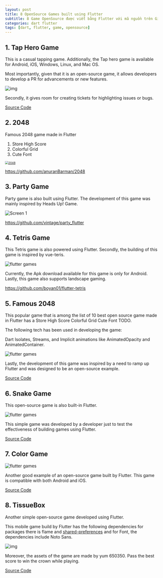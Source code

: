 ```yaml
---
layout: post
title: 8 OpenSource Games built using Flutter
subtitle: 8 Game OpenSource được viết bằng Flutter với mã nguồn trên Github
categories: dart flutter
tags: [dart, flutter, game, opensource]
---
```


## 1. Tap Hero Game

This is a casual tapping game. Additionally, the Tap hero game is available for Android, iOS, Windows, Linux, and Mac OS.

Most importantly, given that it is an open-source game, it allows developers to develop a PR for advancements or new features.

![img](https://divin.dev/assets/images/word-image-1024x674.jpeg)

Secondly, it gives room for creating tickets for highlighting issues or bugs.

[Source Code](https://github.com/mkiisoft/taphero)

## 2. 2048

Famous 2048 game made in Flutter

1. Store High Score
2. Colorful Grid
3. Cute Font

[<img src="https://divin.dev/assets/images/2048.png" alt="2048" style="zoom:67%;" />](https://github.com/anuranBarman/2048/blob/master/2048.png)

https://github.com/anuranBarman/2048

## 3. Party Game

Party game is also built using Flutter. The development of this game was mainly inspired by Heads Up! Game.

![Screen 1](https://divin.dev/assets/images/screen1.png)

https://github.com/vintage/party_flutter

## 4. Tetris Game

This Tetris game is also powered using Flutter. Secondly, the building of this game is inspired by vue-teris.

![flutter games](https://divin.dev/assets/images/word-image-1.gif)

Currently, the Apk download available for this game is only for Android. Lastly, this game also supports landscape gaming.

https://github.com/boyan01/flutter-tetris

## 5. Famous 2048

This popular game that is among the list of 10 best open source game made in Flutter has a Store High Score Colorful Grid Cute Font TODO.

The following tech has been used in developing the game:

Dart Isolates, Streams, and Implicit animations like AnimatedOpacity and AnimatedContainer.

![flutter games](https://divin.dev/assets/images/word-image-2.png)

Lastly, the development of this game was inspired by a need to ramp up Flutter and was designed to be an open-source example.

[Source Code](https://github.com/anuranBarman/2048)

## 6. Snake Game

This open-source game is also built-in Flutter.

![flutter games](https://divin.dev/assets/images/word-image-2.gif)

This simple game was developed by a developer just to test the effectiveness of building games using Flutter.

[Source Code](https://github.com/anupcowkur/Snake)

## 7. Color Game

![flutter games](https://divin.dev/assets/images/word-image-3.png)

Another good example of an open-source game built by Flutter. This game is compatible with both Android and iOS.

[Source Code](https://github.com/zackattack73/Random_Color)

## 8. TissueBox

Another simple open-source game developed using Flutter.

This mobile game build by Flutter has the following dependencies for packages there is flame and [shared-preferences](https://codesource.io/getting-started-with-shared-preferences-in-flutter/) and for Font, the dependencies include Noto Sans.

![img](https://divin.dev/assets/images/word-image.gif)

Moreover, the assets of the game are made by yum 650350. Pass the best score to win the crown while playing.

[Source Code](https://github.com/yum650350/tissuebox)
